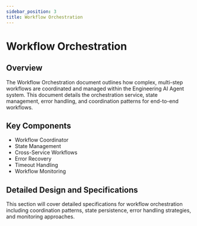 ```yaml
---
sidebar_position: 3
title: Workflow Orchestration
---
```


# Workflow Orchestration

## Overview

The Workflow Orchestration document outlines how complex, multi-step workflows are coordinated and managed within the Engineering AI Agent system. This document details the orchestration service, state management, error handling, and coordination patterns for end-to-end workflows.

## Key Components

- Workflow Coordinator
- State Management
- Cross-Service Workflows
- Error Recovery
- Timeout Handling
- Workflow Monitoring

## Detailed Design and Specifications

This section will cover detailed specifications for workflow orchestration including coordination patterns, state persistence, error handling strategies, and monitoring approaches.
